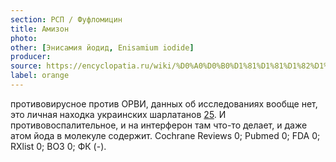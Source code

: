 ```yaml
---
section: РСП / Фуфломицин
title: Амизон
photo:
other: [Энисамия йодид, Enisamium iodide]
producer:
source: https://encyclopatia.ru/wiki/%D0%A0%D0%B0%D1%81%D1%81%D1%82%D1%80%D0%B5%D0%BB%D1%8C%D0%BD%D1%8B%D0%B9_%D1%81%D0%BF%D0%B8%D1%81%D0%BE%D0%BA_%D0%BF%D1%80%D0%B5%D0%BF%D0%B0%D1%80%D0%B0%D1%82%D0%BE%D0%B2
label: orange
---
```


противовирусное против ОРВИ, данных об исследованиях вообще нет, это личная находка украинских шарлатанов [25](http://www.provisor.com.ua/archive/2000/N3/amison.php). И противовоспалительное, и на интерферон там что-то делает, и даже атом йода в молекуле содержит. Cochrane Reviews 0; Pubmed 0; FDA 0; RXlist 0; ВОЗ 0; ФК (-).
